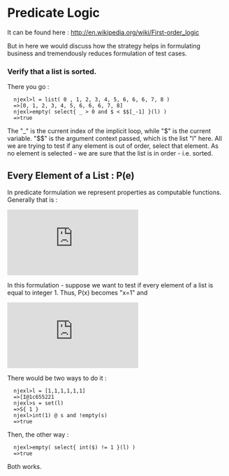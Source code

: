# Predicate Logic 

It can be found here : http://en.wikipedia.org/wiki/First-order_logic

But in here we would discuss how the strategy helps in formulating business and tremendously reduces formulation of test cases. 

### Verify that a list is sorted.

There you go : 

      njexl>l = list( 0 , 1, 2, 3, 4, 5, 6, 6, 6, 7, 8 )
      =>[0, 1, 2, 3, 4, 5, 6, 6, 6, 7, 8]
      njexl>empty( select{ _ > 0 and $ < $$[_-1] }(l) )
      =>true

The "_" is the current index of the implicit loop, while "$" is the current variable. "$$" is the argument context 
passed, which is the list "l" here.
All we are trying to test if any element is out of order, select that element.
As no element is selected - we are sure that the list is in order - i.e. sorted.

## Every Element of a List  : P(e)

In predicate formulation we represent properties as computable functions.
Generally that is : 

![General Predicate Form ](http://latex.codecogs.com/gif.latex?%5Cfn_phv%20%5Cforall%20x%20%5Cin%20L%20%5C%3B%20%3B%5C%3B%20P%28x%29%20%3A%20TRUE)

In this formulation - suppose we want to test if every element of a list is equal to integer 1.
Thus, P(x) becomes "x=1" and 

![Predicate Form ](http://latex.codecogs.com/gif.latex?%5Cfn_phv%20%5Cforall%20x%20%5Cin%20L%20%5C%3B%20%3B%5C%3B%20x%20%3D%201)


There would be two ways to do it : 


      njexl>l = [1,1,1,1,1,1]    
      =>[I@1c655221
      njexl>s = set(l)              
      =>S{ 1 }
      njexl>int(1) @ s and !empty(s)
      =>true

Then, the other way : 

      njexl>empty( select{ int($) != 1 }(l) )
      =>true

Both works. 



 




